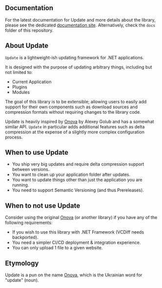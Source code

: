 ## Documentation

For the latest documentation for Update and more details about the library, please see the dedicated [documentation site](https://sewer56.dev/Update/).
Alternatively, check the `docs` folder of this repository.

## About Update

`Update` is a lightweight-ish updating framework for .NET applications. 

It is designed with the purpose of updating arbitrary things, including but not limited to:  
- Current Application  
- Plugins  
- Modules  

The goal of this library is to be extensible; allowing users to easily add support for their own components such as download sources and compression formats without requiring changes to the library code.

Update is heavily inspired by [Onova](https://github.com/Tyrrrz/Onova) by Alexey Golub and has a somewhat similar API. `Update` in particular adds additional features such as delta compression at the expense of a slightly more complex configuration process.

## When to use Update

- You ship very big updates and require delta compression support between versions.
- You want to clean up your application folder after updates.
- You want to update things other than just the application you are running.
- You need to support Semantic Versioning (and thus Prereleases).

## When to not use Update

Consider using the original [Onova](https://github.com/Tyrrrz/Onova) (or another library) if you have any of the following requirements:

- If you wish to use this library with .NET Framework (VCDiff needs backported).
- You need a simpler CI/CD deployment & integration experience.
- You can only upload 1 file to a given website.

## Etymology

Update is a pun on the name [Onova](https://github.com/Tyrrrz/Onova), which is the Ukrainian word for "update" (noun).